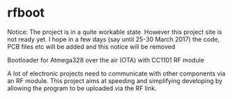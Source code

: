 # rfboot
Notice: The project is in a quite workable state. However this project site is not ready yet.
I hope in a few days (say until 25-30 March 2017) the code, PCB files etc will be added and this notice will be removed

Bootloader for Atmega328 over the air (OTA) with CC1101 RF module

A lot of electronic projects need to communicate with other components via an RF module. This project aims at speeding and simplifying developing by allowing the program to be uploaded via the RF link.

## ##

